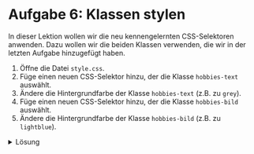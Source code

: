 # Aufgabe 6: Klassen stylen

In dieser Lektion wollen wir die neu kennengelernten CSS-Selektoren anwenden. Dazu wollen wir die beiden Klassen verwenden, die wir in der letzten Aufgabe hinzugefügt haben.

1. Öffne die Datei `style.css`.
2. Füge einen neuen CSS-Selektor hinzu, der die Klasse `hobbies-text` auswählt.
3. Ändere die Hintergrundfarbe der Klasse `hobbies-text` (z.B. zu `grey`).
4. Füge einen neuen CSS-Selektor hinzu, der die Klasse `hobbies-bild` auswählt.
5. Ändere die Hintergrundfarbe der Klasse `hobbies-bild` (z.B. zu `lightblue`).

<details>
  <summary>Lösung</summary>

```css
.hobbies-text {
  background-color: grey;
}

.hobbies-bild {
  background-color: lightblue;
}
```

</details>
